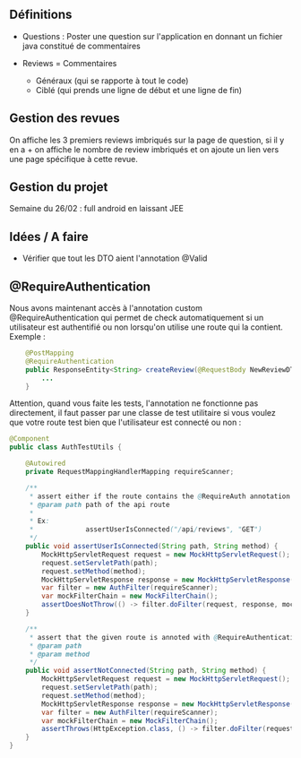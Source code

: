 ## Définitions 

- Questions : 
Poster une question sur l'application en donnant un fichier java constitué de commentaires

- Reviews = Commentaires
  - Généraux (qui se rapporte à tout le code)
  - Ciblé (qui prends une ligne de début et une ligne de fin)

## Gestion des revues

On affiche les 3 premiers reviews imbriqués sur la page de question, si il y en a + on affiche le nombre de review imbriqués et on 
ajoute un lien vers une page spécifique à cette revue.

## Gestion du projet 

Semaine du 26/02 : full android en laissant JEE


## Idées / A faire

- Vérifier que tout les DTO aient l'annotation @Valid

## @RequireAuthentication
Nous avons maintenant accès à l'annotation custom @RequireAuthentication qui permet de check automatiquement si un utilisateur est authentifié ou non lorsqu'on utilise une route qui la contient.
Exemple : 
```java
    @PostMapping
    @RequireAuthentication
    public ResponseEntity<String> createReview(@RequestBody NewReviewDTO newReviewDTO) {
        ...
    }
```

Attention, quand vous faite les tests, l'annotation ne fonctionne pas directement, il faut passer par une classe de test utilitaire
si vous voulez que votre route test bien que l'utilisateur est connecté ou non : 

```java
@Component
public class AuthTestUtils {

    @Autowired
    private RequestMappingHandlerMapping requireScanner;

    /**
     * assert either if the route contains the @RequireAuth annotation and user is connected or it does not contains it.
     * @param path path of the api route
     *
     * Ex:
     *             assertUserIsConnected("/api/reviews", "GET")
     */
    public void assertUserIsConnected(String path, String method) {
        MockHttpServletRequest request = new MockHttpServletRequest();
        request.setServletPath(path);
        request.setMethod(method);
        MockHttpServletResponse response = new MockHttpServletResponse();
        var filter = new AuthFilter(requireScanner);
        var mockFilterChain = new MockFilterChain();
        assertDoesNotThrow(() -> filter.doFilter(request, response, mockFilterChain));
    }

    /**
     * assert that the given route is annoted with @RequireAuthentication but the user is not connected
     * @param path
     * @param method
     */
    public void assertNotConnected(String path, String method) {
        MockHttpServletRequest request = new MockHttpServletRequest();
        request.setServletPath(path);
        request.setMethod(method);
        MockHttpServletResponse response = new MockHttpServletResponse();
        var filter = new AuthFilter(requireScanner);
        var mockFilterChain = new MockFilterChain();
        assertThrows(HttpException.class, () -> filter.doFilter(request, response, mockFilterChain));
    }
}

```
